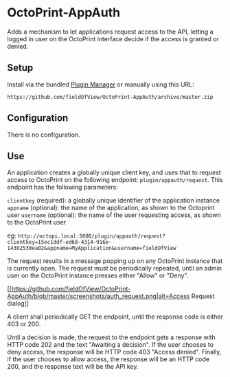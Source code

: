 # OctoPrint-AppAuth

Adds a mechanism to let applications request access to the API, letting a logged in user on the OctoPrint
interface decide if the access is granted or denied.

## Setup

Install via the bundled [Plugin Manager](https://github.com/foosel/OctoPrint/wiki/Plugin:-Plugin-Manager)
or manually using this URL:

    https://github.com/fieldOfView/OctoPrint-AppAuth/archive/master.zip

## Configuration

There is no configuration.

## Use

An application creates a globally unique client key, and uses that to request access to OctoPrint on the
following endpoint: ```plugin/appauth/request```. This endpoint has the following parameters:

```clientkey``` (required): a globally unique identifier of the application instance
```appname``` (optional): the name of the application, as shown to the Octoprint user
```username``` (optional): the name of the user requesting access, as shown to the OctoPrint user

eg:
```http://octopi.local:5000/plugin/appauth/request?clientkey=15ec1ddf-ed68-4314-916e-14302530ea02&appname=MyApplication&username=fieldOfView```

The request results in a message popping up on any OctoPrint instance that is currently open. The request 
must be periodically repeated, until an admin user on the OctoPrint instance presses either "Allow" or 
"Deny".

[[https://github.com/fieldOfView/OctoPrint-AppAuth/blob/master/screenshots/auth_request.png|alt=Access Request dialog]]

A client shall periodically GET the endpoint, until the response code is either 403 or 200.

Until a decision is made, the request to the endpoint gets a response with HTTP code 202 and the text
"Awaiting a decision". If the user chooses to deny access, the response will be HTTP code 403 "Access 
denied". Finally, if the user chooses to allow access, the response will be an HTTP code 200, and the
response text will be the API key.